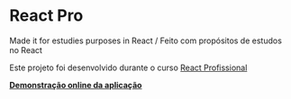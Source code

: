 # React Pro

Made it for estudies purposes in React / Feito com propósitos de estudos no React

Este projeto foi desenvolvido durante o curso [React Profissional](https://nardiniacademy.com/)

**[Demonstração online da aplicação](https://react-pro-one.vercel.app/)**
